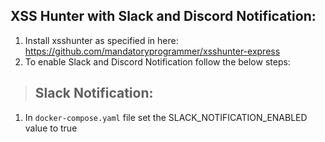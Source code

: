 ## XSS Hunter with Slack and Discord Notification:
1. Install xsshunter as specified in here: https://github.com/mandatoryprogrammer/xsshunter-express
2. To enable Slack and Discord Notification follow the below steps:

> ## Slack Notification:
1. In ```docker-compose.yaml``` file set the SLACK_NOTIFICATION_ENABLED value to true



